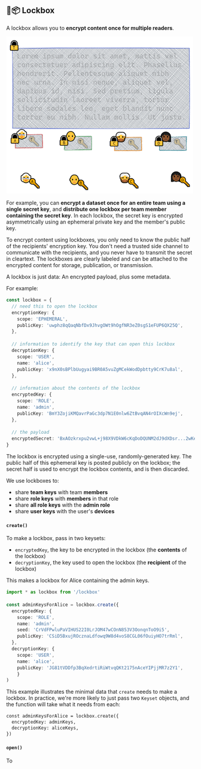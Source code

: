 ﻿## 🔐📦 Lockbox

A lockbox allows you to **encrypt content once for multiple readers**.

<img src='../../docs/img/lockboxes.png' width='500' />

For example, you can **encrypt a dataset once for an entire team using a single secret key**, and
**distribute one lockbox per team member containing the secret key**. In each lockbox, the secret key is encrypted
asymmetrically using an ephemeral private key and the member's public key.

To encrypt content using lockboxes, you only need to know the public half of the recipients' encryption key. You don't need a trusted
side channel to communicate with the recipients, and you never have to transmit the secret in
cleartext. The lockboxes are clearly labeled and can be attached to the encrypted content for
storage, publication, or transmission.

A lockbox is just data: An encrypted payload, plus some metadata.

For example:

```ts
const lockbox = {
  // need this to open the lockbox
  encryptionKey: {
    scope: 'EPHEMERAL',
    publicKey: 'uwphz8qQaqNbfDx9JhvgOWt9hOgfNR3eZ0sgS1eFUP6QX25Q',
  },

  // information to identify the key that can open this lockbox
  decryptionKey: {
    scope: 'USER',
    name: 'alice',
    publicKey: 'x9nX0sBPlbUugyai9BR0A5vuZgMCekWodDpbtty9CrK7u8al',
  },

  // information about the contents of the lockbox
  encryptedKey: {
    scope: 'ROLE',
    name: 'admin',
    publicKey: 'BmY3ZojiKMQavrPaGc3dp7N1E0nlw6ZtBvqAN4rOIXcWn9ej',
  },

  // the payload
  encryptedSecret: 'BxAOzkrxpu2vwL+j98X9VDkW6cKqDoDQUNM2dJ9dXDsr...2wKeaT0T5wi0JVGh2lbW2VG5==',
}
```

The lockbox is encrypted using a single-use, randomly-generated key. The public half of this
ephemeral key is posted publicly on the lockbox; the secret half is used to encrypt the lockbox
contents, and is then discarded.

We use lockboxes to:

- share **team keys** with team **members**
- share **role keys** with **members** in that role
- share **all role keys** with the **admin role**
- share **user keys** with the user's **devices**

#### `create()`

To make a lockbox, pass in two keysets: 

- `encryptedKey`, the key to be encrypted in the lockbox (the **contents** of the lockbox)
- `decryptionKey`, the key used to open the lockbox (the **recipient** of the lockbox)

This makes a lockbox for Alice containing the admin keys.

```ts
import * as lockbox from '/lockbox'

const adminKeysForAlice = lockbox.create({
  encryptedKey: {
    scope: 'ROLE',
    name: 'admin',
    seed: 'CrVdFPwluPaVIHUS22I0LrJOM47wCOnN853V3OonqnToO9i5',
  	publicKey: 'CSiD5BxujROcznaLdfowq9W8d4voS8CGL06fOuiyHO7trRml',
  },
  decryptionKey: {
  	scope: 'USER',
  	name: 'alice',
  	publicKey: 'JG81tVDDfp3BqXedrtiRiWtvqQKt2175nAceYIPjjMR7z2Y1',
	}
)
```

This example illustrates the minimal data that `create` needs to make a lockbox. In practice, we're more likely to just pass two `Keyset` objects, and the function will take what it needs from each:

```tsx
const adminKeysForAlice = lockbox.create({
  encryptedKey: adminKeys,
  decryptionKey: aliceKeys,
})
```

#### `open()`

To 

